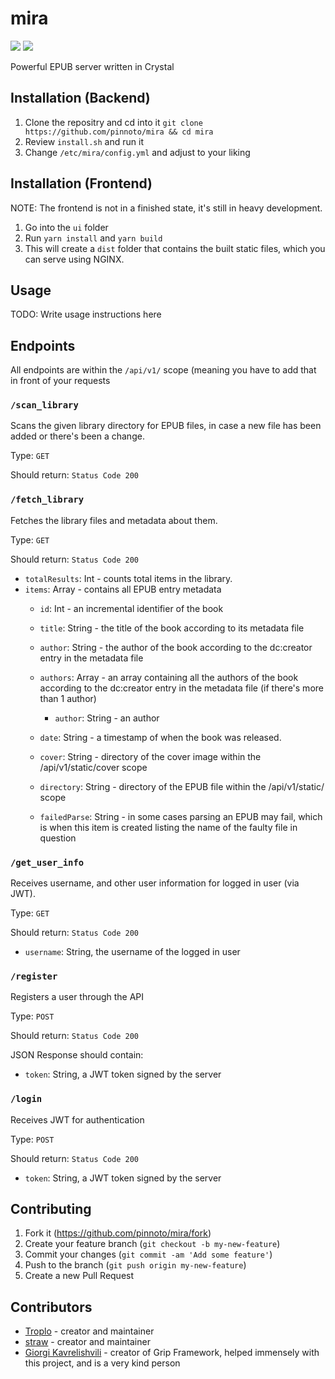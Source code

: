 # mira
<img src="https://img.shields.io/github/license/pinnoto/mira"/> <img src="https://img.shields.io/github/last-commit/pinnoto/mira"/>

Powerful EPUB server written in Crystal

## Installation (Backend)
1. Clone the repositry and cd into it `git clone https://github.com/pinnoto/mira && cd mira`
2. Review `install.sh` and run it
3. Change `/etc/mira/config.yml` and adjust to your liking

## Installation (Frontend)
NOTE: The frontend is not in a finished state, it's still in heavy development.
1. Go into the `ui` folder
2. Run `yarn install` and `yarn build`
3. This will create a `dist` folder that contains the built static files, which you can serve using NGINX.

## Usage

TODO: Write usage instructions here

## Endpoints
All endpoints are within the `/api/v1/` scope (meaning you have to add that in front of your requests

### `/scan_library`
Scans the given library directory for EPUB files, in case a new file has been added or there's been a change.

Type: `GET`

Should return:
`Status Code 200`

### `/fetch_library`
Fetches the library files and metadata about them.

Type: `GET`

Should return: `Status Code 200`

- `totalResults`: Int - counts total items in the library.
- `items`: Array - contains all EPUB entry metadata
    - `id`: Int - an incremental identifier of the book
    - `title`: String - the title of the book according to its metadata file
    - `author`: String - the author of the book according to the dc:creator entry in the metadata file
    - `authors`: Array - an array containing all the authors of the book according to the dc:creator entry in the metadata file (if there's more than 1 author)
        - `author`: String - an author
    - `date`: String - a timestamp of when the book was released.
    - `cover`: String - directory of the cover image within the /api/v1/static/cover scope
    - `directory`: String - directory of the EPUB file within the /api/v1/static/ scope
    
    - `failedParse`: String - in some cases parsing an EPUB may fail, which is when this item is created listing the name of the faulty file in question 

### `/get_user_info`
Receives username, and other user information for logged in user (via JWT).

Type: `GET`

Should return: `Status Code 200`

- `username`: String, the username of the logged in user

### `/register`
Registers a user through the API

Type: `POST`

Should return: `Status Code 200`

JSON Response should contain:
- `token`: String, a JWT token signed by the server

### `/login`
Receives JWT for authentication

Type: `POST`

Should return: `Status Code 200`

- `token`: String, a JWT token signed by the server

## Contributing

1. Fork it (<https://github.com/pinnoto/mira/fork>)
2. Create your feature branch (`git checkout -b my-new-feature`)
3. Commit your changes (`git commit -am 'Add some feature'`)
4. Push to the branch (`git push origin my-new-feature`)
5. Create a new Pull Request

## Contributors

- [Troplo](https://github.com/Troplo) - creator and maintainer
- [straw](https://github.com/acoolstraw) - creator and maintainer
- [Giorgi Kavrelishvili](https://github.com/grkek) - creator of Grip Framework, helped immensely with this project, and is a very kind person

